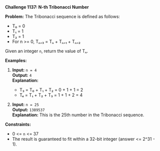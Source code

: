 **Challenge 1137: N-th Tribonacci Number**

**Problem:**
The Tribonacci sequence is defined as follows:
- T₀ = 0
- T₁ = 1
- T₂ = 1
- For n >= 0, Tₙ₊₃ = Tₙ + Tₙ₊₁ + Tₙ₊₂

Given an integer `n`, return the value of Tₙ.

**Examples:**

1. **Input:** `n = 4`  
   **Output:** `4`  
   **Explanation:** 
   - T₃ = T₀ + T₁ + T₂ = 0 + 1 + 1 = 2
   - T₄ = T₁ + T₂ + T₃ = 1 + 1 + 2 = 4

2. **Input:** `n = 25`  
   **Output:** `1389537`  
   **Explanation:** This is the 25th number in the Tribonacci sequence.

**Constraints:**

- 0 <= `n` <= 37
- The result is guaranteed to fit within a 32-bit integer (answer <= 2^31 - 1).


